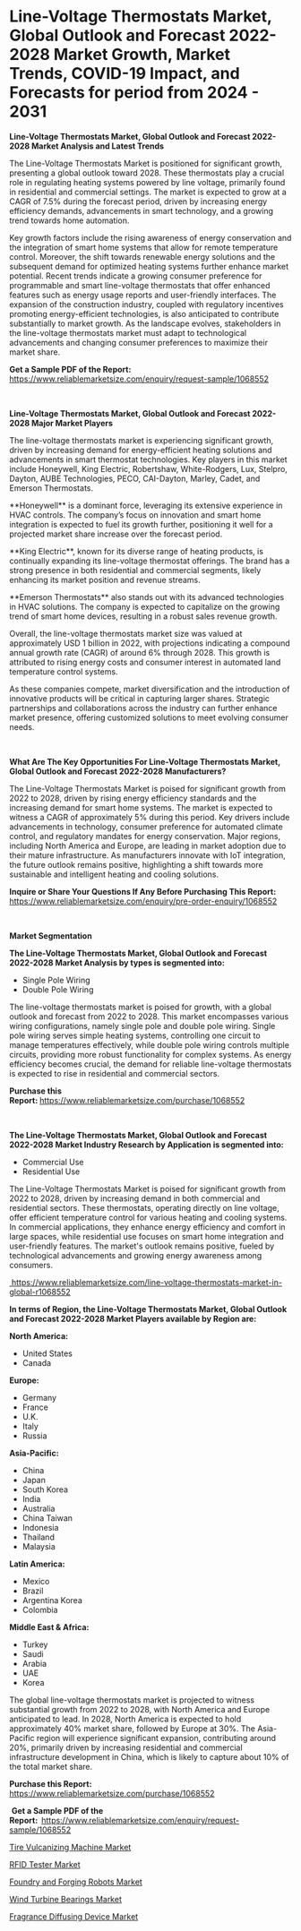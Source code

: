 <p><h1>Line-Voltage Thermostats Market, Global Outlook and Forecast 2022-2028 Market Growth, Market Trends, COVID-19 Impact, and Forecasts for period from 2024 - 2031</h1></p><p><strong>Line-Voltage Thermostats Market, Global Outlook and Forecast 2022-2028 Market Analysis and Latest Trends</strong></p>
<p><p>The Line-Voltage Thermostats Market is positioned for significant growth, presenting a global outlook toward 2028. These thermostats play a crucial role in regulating heating systems powered by line voltage, primarily found in residential and commercial settings. The market is expected to grow at a CAGR of 7.5% during the forecast period, driven by increasing energy efficiency demands, advancements in smart technology, and a growing trend towards home automation.</p><p>Key growth factors include the rising awareness of energy conservation and the integration of smart home systems that allow for remote temperature control. Moreover, the shift towards renewable energy solutions and the subsequent demand for optimized heating systems further enhance market potential. Recent trends indicate a growing consumer preference for programmable and smart line-voltage thermostats that offer enhanced features such as energy usage reports and user-friendly interfaces. The expansion of the construction industry, coupled with regulatory incentives promoting energy-efficient technologies, is also anticipated to contribute substantially to market growth. As the landscape evolves, stakeholders in the line-voltage thermostats market must adapt to technological advancements and changing consumer preferences to maximize their market share.</p></p>
<p><strong>Get a Sample PDF of the Report:&nbsp;</strong> <a href="https://www.reliablemarketsize.com/enquiry/request-sample/1068552?utm_campaign=1140&utm_medium=2&utm_source=Github&utm_content=ia&utm_term=18102024&utm_id=line-voltage-thermostats-market-global-outlook-and-forecast-2022-2028">https://www.reliablemarketsize.com/enquiry/request-sample/1068552</a></p>
<p>&nbsp;</p>
<p><strong>Line-Voltage Thermostats Market, Global Outlook and Forecast 2022-2028 Major Market Players</strong></p>
<p><p>The line-voltage thermostats market is experiencing significant growth, driven by increasing demand for energy-efficient heating solutions and advancements in smart thermostat technologies. Key players in this market include Honeywell, King Electric, Robertshaw, White-Rodgers, Lux, Stelpro, Dayton, AUBE Technologies, PECO, CAI-Dayton, Marley, Cadet, and Emerson Thermostats.</p><p>**Honeywell** is a dominant force, leveraging its extensive experience in HVAC controls. The company’s focus on innovation and smart home integration is expected to fuel its growth further, positioning it well for a projected market share increase over the forecast period. </p><p>**King Electric**, known for its diverse range of heating products, is continually expanding its line-voltage thermostat offerings. The brand has a strong presence in both residential and commercial segments, likely enhancing its market position and revenue streams.</p><p>**Emerson Thermostats** also stands out with its advanced technologies in HVAC solutions. The company is expected to capitalize on the growing trend of smart home devices, resulting in a robust sales revenue growth. </p><p>Overall, the line-voltage thermostats market size was valued at approximately USD 1 billion in 2022, with projections indicating a compound annual growth rate (CAGR) of around 6% through 2028. This growth is attributed to rising energy costs and consumer interest in automated land temperature control systems.</p><p>As these companies compete, market diversification and the introduction of innovative products will be critical in capturing larger shares. Strategic partnerships and collaborations across the industry can further enhance market presence, offering customized solutions to meet evolving consumer needs.</p></p>
<p>&nbsp;</p>
<p><strong>What Are The Key Opportunities For Line-Voltage Thermostats Market, Global Outlook and Forecast 2022-2028 Manufacturers?</strong></p>
<p><p>The Line-Voltage Thermostats Market is poised for significant growth from 2022 to 2028, driven by rising energy efficiency standards and the increasing demand for smart home systems. The market is expected to witness a CAGR of approximately 5% during this period. Key drivers include advancements in technology, consumer preference for automated climate control, and regulatory mandates for energy conservation. Major regions, including North America and Europe, are leading in market adoption due to their mature infrastructure. As manufacturers innovate with IoT integration, the future outlook remains positive, highlighting a shift towards more sustainable and intelligent heating and cooling solutions.</p></p>
<p><strong>Inquire or Share Your Questions If Any Before Purchasing This Report:</strong> <a href="https://www.reliablemarketsize.com/enquiry/pre-order-enquiry/1068552?utm_campaign=1140&utm_medium=2&utm_source=Github&utm_content=ia&utm_term=18102024&utm_id=line-voltage-thermostats-market-global-outlook-and-forecast-2022-2028">https://www.reliablemarketsize.com/enquiry/pre-order-enquiry/1068552</a></p>
<p>&nbsp;</p>
<p><strong>Market Segmentation</strong></p>
<p><strong>The Line-Voltage Thermostats Market, Global Outlook and Forecast 2022-2028 Market Analysis by types is segmented into:</strong></p>
<p><ul><li>Single Pole Wiring</li><li>Double Pole Wiring</li></ul></p>
<p><p>The line-voltage thermostats market is poised for growth, with a global outlook and forecast from 2022 to 2028. This market encompasses various wiring configurations, namely single pole and double pole wiring. Single pole wiring serves simple heating systems, controlling one circuit to manage temperatures effectively, while double pole wiring controls multiple circuits, providing more robust functionality for complex systems. As energy efficiency becomes crucial, the demand for reliable line-voltage thermostats is expected to rise in residential and commercial sectors.</p></p>
<p><strong>Purchase this Report:&nbsp;</strong><a href="https://www.reliablemarketsize.com/purchase/1068552?utm_campaign=1140&utm_medium=2&utm_source=Github&utm_content=ia&utm_term=18102024&utm_id=line-voltage-thermostats-market-global-outlook-and-forecast-2022-2028">https://www.reliablemarketsize.com/purchase/1068552</a></p>
<p>&nbsp;</p>
<p><strong>The Line-Voltage Thermostats Market, Global Outlook and Forecast 2022-2028 Market Industry Research by Application is segmented into:</strong></p>
<p><ul><li>Commercial Use</li><li>Residential Use</li></ul></p>
<p><p>The Line-Voltage Thermostats Market is poised for significant growth from 2022 to 2028, driven by increasing demand in both commercial and residential sectors. These thermostats, operating directly on line voltage, offer efficient temperature control for various heating and cooling systems. In commercial applications, they enhance energy efficiency and comfort in large spaces, while residential use focuses on smart home integration and user-friendly features. The market's outlook remains positive, fueled by technological advancements and growing energy awareness among consumers.</p></p>
<p><a href="https://www.reliablemarketsize.com/line-voltage-thermostats-market-in-global-r1068552?utm_campaign=1140&utm_medium=2&utm_source=Github&utm_content=ia&utm_term=18102024&utm_id=line-voltage-thermostats-market-global-outlook-and-forecast-2022-2028">&nbsp;https://www.reliablemarketsize.com/line-voltage-thermostats-market-in-global-r1068552</a></p>
<p><strong>In terms of Region, the Line-Voltage Thermostats Market, Global Outlook and Forecast 2022-2028 Market Players available by Region are:</strong></p>
<p>
    <p> <strong> North America: </strong>
        <ul>
            <li>United States</li>
            <li>Canada</li>
        </ul>
        </p> 
    <p> <strong> Europe: </strong>
        <ul>
            <li>Germany</li>
            <li>France</li>
            <li>U.K.</li>
            <li>Italy</li>
            <li>Russia</li>
        </ul>
        </p> 
    <p> <strong> Asia-Pacific: </strong>
        <ul>
            <li>China</li>
            <li>Japan</li>
            <li>South Korea</li>
            <li>India</li>
            <li>Australia</li>
            <li>China Taiwan</li>
            <li>Indonesia</li>
            <li>Thailand</li>
            <li>Malaysia</li>
        </ul>
        </p> 
    <p> <strong> Latin America: </strong>
        <ul>
            <li>Mexico</li>
            <li>Brazil</li>
            <li>Argentina Korea</li>
            <li>Colombia</li>
        </ul>
        </p> 
    <p> <strong> Middle East & Africa: </strong>
        <ul>
            <li>Turkey</li>
            <li>Saudi</li>
            <li>Arabia</li>
            <li>UAE</li>
            <li>Korea</li>
        </ul>
    </p>
    </p>
<p><p>The global line-voltage thermostats market is projected to witness substantial growth from 2022 to 2028, with North America and Europe anticipated to lead. In 2028, North America is expected to hold approximately 40% market share, followed by Europe at 30%. The Asia-Pacific region will experience significant expansion, contributing around 20%, primarily driven by increasing residential and commercial infrastructure development in China, which is likely to capture about 10% of the total market share.</p></p>
<p><strong>Purchase this Report: </strong><a href="https://www.reliablemarketsize.com/purchase/1068552?utm_campaign=1140&utm_medium=2&utm_source=Github&utm_content=ia&utm_term=18102024&utm_id=line-voltage-thermostats-market-global-outlook-and-forecast-2022-2028">https://www.reliablemarketsize.com/purchase/1068552</a></p>
<p>&nbsp;<strong>Get a Sample PDF of the Report:&nbsp;&nbsp;</strong><a href="https://www.reliablemarketsize.com/enquiry/request-sample/1068552?utm_campaign=1140&utm_medium=2&utm_source=Github&utm_content=ia&utm_term=18102024&utm_id=line-voltage-thermostats-market-global-outlook-and-forecast-2022-2028">https://www.reliablemarketsize.com/enquiry/request-sample/1068552</a></p>
<p><strong></strong></p>
<p><p><a href="https://issuu.com/reportprime-2/docs/tire-vulcanizing-machine-market-siz_e611270efa944d?utm_campaign=1140&utm_medium=2&utm_source=Github&utm_content=ia&utm_term=18102024&utm_id=line-voltage-thermostats-market-global-outlook-and-forecast-2022-2028">Tire Vulcanizing Machine Market</a></p><p><a href="https://issuu.com/reportprime-2/docs/rfid-tester-market-size-2030.pptx_d22afd91eb2bc1?utm_campaign=1140&utm_medium=2&utm_source=Github&utm_content=ia&utm_term=18102024&utm_id=line-voltage-thermostats-market-global-outlook-and-forecast-2022-2028">RFID Tester Market</a></p><p><a href="https://www.linkedin.com/pulse/exploring-foundry-forging-robots-market-dynamics-revenue-analysis-3h6uf?utm_campaign=1140&utm_medium=2&utm_source=Github&utm_content=ia&utm_term=18102024&utm_id=line-voltage-thermostats-market-global-outlook-and-forecast-2022-2028">Foundry and Forging Robots Market</a></p><p><a href="https://www.linkedin.com/pulse/strategic-forecast-wind-turbine-bearings-market-growth-j8def?utm_campaign=1140&utm_medium=2&utm_source=Github&utm_content=ia&utm_term=18102024&utm_id=line-voltage-thermostats-market-global-outlook-and-forecast-2022-2028">Wind Turbine Bearings Market</a></p><p><a href="https://www.linkedin.com/pulse/fragrance-diffusing-device-market-velocity-72-cagr-trajectory-f2ipf?utm_campaign=1140&utm_medium=2&utm_source=Github&utm_content=ia&utm_term=18102024&utm_id=line-voltage-thermostats-market-global-outlook-and-forecast-2022-2028">Fragrance Diffusing Device Market</a></p></p>